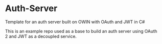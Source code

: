 # Auth-Server
Template for an auth server built on OWIN with OAuth and JWT in C#

This is an example repo used as a base to build an auth server using OAuth 2 and JWT as a decoupled service.
